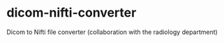 # dicom-nifti-converter
Dicom to Nifti file converter (collaboration with the radiology department)
